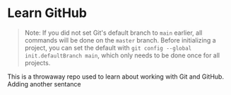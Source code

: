 # Learn GitHub

> Note: If you did not set Git's default branch to `main` earlier, all commands will be done on the `master` branch. Before initializing a project, you can set the default with `git config --global init.defaultBranch main`, which only needs to be done once for all projects.

This is a throwaway repo used to learn about working with Git and GitHub.
Adding another sentance
